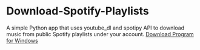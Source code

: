 # Download-Spotify-Playlists
A simple Python app that uses youtube_dl and spotipy API to download music from public Spotify playlists under your account.
<a id="raw-url" href="./dist/Windows-Download-Spotify-Playlists.zip">Download Program for Windows</a>